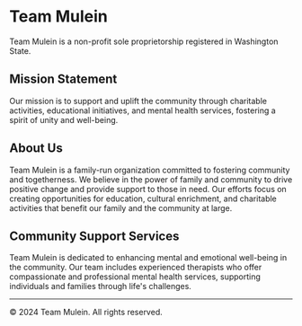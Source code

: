 # Team Mulein
Team Mulein is a non-profit sole proprietorship registered in Washington State.

## Mission Statement
Our mission is to support and uplift the community through charitable activities, educational initiatives, and mental health services, fostering a spirit of unity and well-being.

## About Us
Team Mulein is a family-run organization committed to fostering community and togetherness. We believe in the power of family and community to drive positive change and provide support to those in need. Our efforts focus on creating opportunities for education, cultural enrichment, and charitable activities that benefit our family and the community at large.

## Community Support Services
Team Mulein is dedicated to enhancing mental and emotional well-being in the community. Our team includes experienced therapists who offer compassionate and professional mental health services, supporting individuals and families through life's challenges.

----
© 2024 Team Mulein. All rights reserved.
